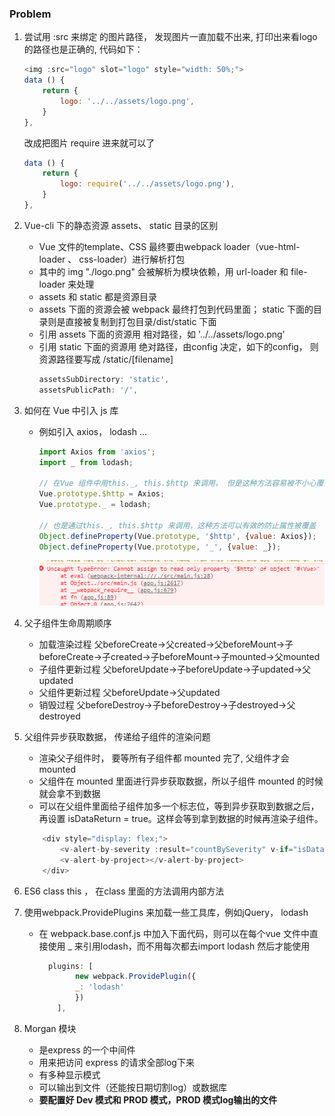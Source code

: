 ### Problem

1. 尝试用 :src 来绑定<img> 的图片路径， 发现图片一直加载不出来, 打印出来看logo的路径也是正确的, 代码如下：
    ``` javascript
    <img :src="logo" slot="logo" style="width: 50%;">
    data () {
        return {
            logo: '../../assets/logo.png',
        }
    },
    ``` 
    改成把图片 require 进来就可以了
    ``` javascript
    data () {
        return {
            logo: require('../../assets/logo.png'),
        }
    },
    ``` 

2. Vue-cli 下的静态资源 assets、 static 目录的区别
    * Vue 文件的template、CSS 最终要由webpack loader（vue-html-loader 、 css-loader）进行解析打包
    * 其中的 img  "./logo.png" 会被解析为模块依赖，用 url-loader 和 file-loader 来处理
    * assets 和 static 都是资源目录
    * assets 下面的资源会被 webpack 最终打包到代码里面； static 下面的目录则是直接被复制到打包目录/dist/static 下面
    * 引用 assets 下面的资源用 相对路径，如 '../../assets/logo.png'
    * 引用 static 下面的资源用 绝对路径，由config 决定，如下的config， 则资源路径要写成 /static/[filename]
        ``` javascript
        assetsSubDirectory: 'static',
        assetsPublicPath: '/',
        ```

3. 如何在 Vue 中引入 js 库
    * 例如引入 axios， lodash ...

        ``` javascript
        import Axios from 'axios';
        import _ from lodash;

        // 在Vue 组件中用this._, this.$http 来调用， 但是这种方法容易被不小心覆盖掉， 例如 this._ = "underscore", 可以直接把原来 lodash 覆盖掉
        Vue.prototype.$http = Axios;
        Vue.prototype._ = lodash;   

        // 也是通过this._, this.$http 来调用，这种方法可以有效的防止属性被覆盖
        Object.defineProperty(Vue.prototype, '$http', {value: Axios});
        Object.defineProperty(Vue.prototype, '_', {value: _});
        ```
        ![assign_err](./pictures/assign_err.png)


4. 父子组件生命周期顺序
    * 加载渲染过程
        父beforeCreate->父created->父beforeMount->子beforeCreate->子created->子beforeMount->子mounted->父mounted
    * 子组件更新过程
        父beforeUpdate->子beforeUpdate->子updated->父updated
    * 父组件更新过程
        父beforeUpdate->父updated
    * 销毁过程
        父beforeDestroy->子beforeDestroy->子destroyed->父destroyed


5. 父组件异步获取数据， 传递给子组件的渲染问题
    *  渲染父子组件时， 要等所有子组件都 mounted 完了, 父组件才会 mounted
    *  父组件在 mounted 里面进行异步获取数据，所以子组件 mounted 的时候就会拿不到数据
    *  可以在父组件里面给子组件加多一个标志位，等到异步获取到数据之后，再设置 isDataReturn = true。这样会等到拿到数据的时候再渲染子组件。
    ```javascript
        <div style="display: flex;">
            <v-alert-by-severity :result="countBySeverity" v-if="isDataReturn"></v-alert-by-severity>
            <v-alert-by-project></v-alert-by-project>
        </div>
    ```

6. ES6 class this ， 在class 里面的方法调用内部方法



7. 使用webpack.ProvidePlugins 来加载一些工具库，例如jQuery， lodash
    * 在 webpack.base.conf.js 中加入下面代码，则可以在每个vue 文件中直接使用 _ 来引用lodash，而不用每次都去import lodash 然后才能使用
        ``` javascript 
          plugins: [
                new webpack.ProvidePlugin({
                _: 'lodash'
                })
            ],
        ```


8. Morgan 模块
    * 是express 的一个中间件
    * 用来把访问 express 的请求全部log下来
    * 有多种显示模式
    * 可以输出到文件（还能按日期切割log）或数据库
    * __要配置好 Dev 模式和 PROD 模式，PROD 模式log输出的文件__